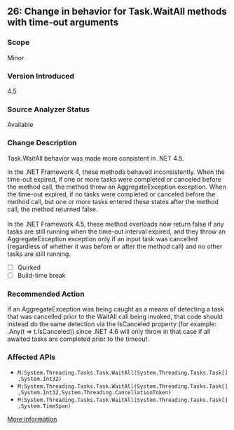 ## 26: Change in behavior for Task.WaitAll methods with time-out arguments

### Scope
Minor

### Version Introduced
4.5

### Source Analyzer Status
Available

### Change Description
Task.WaitAll behavior was made more consistent in .NET 4.5. 

In the .NET Framework 4, these methods behaved inconsistently. When the time-out expired, if one or more tasks were completed or canceled before the method call, the method threw an AggregateException exception. When the time-out expired, if no tasks were completed or canceled before the method call, but one or more tasks entered these states after the method call, the method returned false.<br/><br/>In the .NET Framework 4.5, these method overloads now return false if any tasks are still running when the time-out interval expired, and they throw an AggregateException exception only if an input task was cancelled (regardless of whether it was before or after the method call) and no other tasks are still running.

- [ ] Quirked
- [ ] Build-time break

### Recommended Action
If an AggregateException was being caught as a means of detecting a task that was cancelled prior to the WaitAll call being invoked, that code should instead do the same detection via the IsCanceled property (for example: .Any(t =&gt; t.IsCanceled)) since .NET 4.6 will only throw in that case if all awaited tasks are completed prior to the timeout.

### Affected APIs
* `M:System.Threading.Tasks.Task.WaitAll(System.Threading.Tasks.Task[],System.Int32)`
* `M:System.Threading.Tasks.Task.WaitAll(System.Threading.Tasks.Task[],System.Int32,System.Threading.CancellationToken)`
* `M:System.Threading.Tasks.Task.WaitAll(System.Threading.Tasks.Task[],System.TimeSpan)`

[More information](https://msdn.microsoft.com/en-us/library/hh367887\(v=vs.110\).aspx#core)
